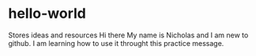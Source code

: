 # hello-world
Stores ideas and resources
Hi there
My name is Nicholas and I am new to github.
I am learning how to use it throught this practice message.
